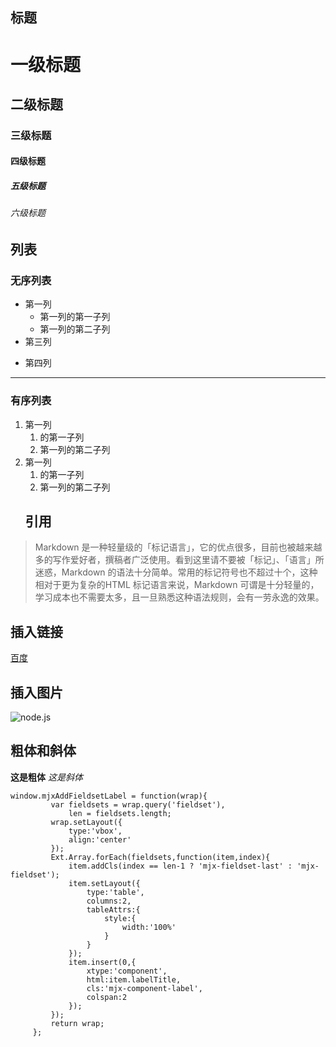 ## 标题
# 一级标题
## 二级标题
### 三级标题
#### 四级标题
##### 五级标题
###### 六级标题
## 列表
### 无序列表
* 第一列
    * 第一列的第一子列
    - 第一列的第二子列
* 第三列
- 第四列
***
### 有序列表
1. 第一列
    1. 的第一子列
    2. 第一列的第二子列
1. 第一列
    1. 的第一子列
    2. 第一列的第二子列
    ## 引用
> Markdown 是一种轻量级的「标记语言」，它的优点很多，目前也被越来越多的写作爱好者，撰稿者广泛使用。看到这里请不要被「标记」、「语言」所迷惑，Markdown 的语法十分简单。常用的标记符号也不超过十个，这种相对于更为复杂的HTML 标记语言来说，Markdown 可谓是十分轻量的，学习成本也不需要太多，且一旦熟悉这种语法规则，会有一劳永逸的效果。

## 插入链接
[百度](http://www.baidu.com)
## 插入图片
![node.js](http://g.hiphotos.baidu.com/baike/c0%3Dbaike150%2C5%2C5%2C150%2C50/sign=278308933bdbb6fd3156ed74684dc07d/42a98226cffc1e17fcdb30594890f603738de976.jpg)
## 粗体和斜体
**这是粗体**
*这是斜体*

```
window.mjxAddFieldsetLabel = function(wrap){
         var fieldsets = wrap.query('fieldset'),
             len = fieldsets.length;
         wrap.setLayout({
             type:'vbox',
             align:'center'
         });
         Ext.Array.forEach(fieldsets,function(item,index){
             item.addCls(index == len-1 ? 'mjx-fieldset-last' : 'mjx-fieldset');
             item.setLayout({
                 type:'table',
                 columns:2,
                 tableAttrs:{
                     style:{
                         width:'100%'
                     }
                 }
             });
             item.insert(0,{
                 xtype:'component',
                 html:item.labelTitle,
                 cls:'mjx-component-label',
                 colspan:2
             });
         });
         return wrap;
     };
```
